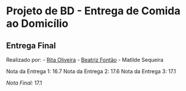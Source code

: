 # Projeto de BD - Entrega de Comida ao Domicílio

## Entrega Final

Realizado por:
	- [Rita Oliveira](https://github.com/RitaBaptistaOliveira)
	- [Beatriz Fontão](https://github.com/beatrizfontao)
	- Matilde Sequeira

Nota da Entrega 1: 16.7
Nota da Entrega 2: 17.6
Nota da Entrega 3: 17.1

*Nota Final:* 17.1
